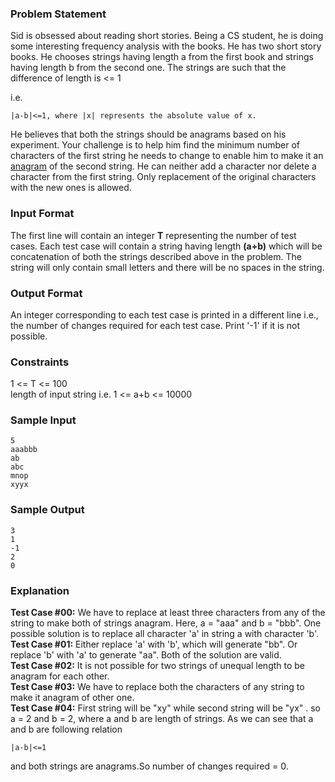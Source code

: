 ### Problem Statement

Sid is obsessed about reading short stories. Being a CS student, he is doing some interesting frequency analysis with the books. He has two short story books. He chooses strings having length a from the first book and strings having length b from the second one. The strings are such that the difference of length is <= 1

i.e.

```
|a-b|<=1, where |x| represents the absolute value of x.
```

He believes that both the strings should be anagrams based on his experiment. Your challenge is to help him find the minimum number of characters of the first string he needs to change to enable him to make it an [anagram](https://en.wikipedia.org/wiki/Anagram) of the second string. He can neither add a character nor delete a character from the first string. Only replacement of the original characters with the new ones is allowed.

### Input Format

The first line will contain an integer **T** representing the number of test cases. Each test case will contain a string having length **(a+b)** which will be concatenation of both the strings described above in the problem. The string will only contain small letters and there will be no spaces in the string.

### Output Format

An integer corresponding to each test case is printed in a different line i.e., the number of changes required for each test case. Print '-1' if it is not possible.

### Constraints

1 <= T <= 100 <br/>
length of input string i.e. 1 <= a+b <= 10000 <br/>

### Sample Input

```
5
aaabbb
ab
abc
mnop
xyyx
```

### Sample Output

```
3
1
-1
2
0 
```

### Explanation

**Test Case #00:** We have to replace at least three characters from any of the string to make both of strings anagram. Here, a = "aaa" and b = "bbb". One possible solution is to replace all character 'a' in string a with character 'b'. <br/>
**Test Case #01:** Either replace 'a' with 'b', which will generate "bb". Or replace 'b' with 'a' to generate "aa". Both of the solution are valid. <br/> 
**Test Case #02:** It is not possible for two strings of unequal length to be anagram for each other. <br/>
**Test Case #03:** We have to replace both the characters of any string to make it anagram of other one. <br/>
**Test Case #04:** First string will be "xy" while second string will be "yx" . so a = 2 and b = 2, where a and b are length of strings. As we can see that a and b are following relation <br/>

```
|a-b|<=1
```
and both strings are anagrams.So number of changes required = 0.
